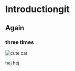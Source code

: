 # Introductiongit
## Again
### three times
![cute cat](https://media.tenor.com/f_saBHiUTz0AAAAM/cute-cat.gif)

hej hej
